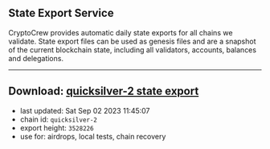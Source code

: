## State Export Service
CryptoCrew provides automatic daily state exports for all chains we validate. State export files can be used as genesis files and are a snapshot of the current blockchain state, including all validators, accounts, balances and delegations.

---
**Download: [quicksilver-2 state export](https://dl.ccvalidators.com/SERVICE/quicksilver/quicksilver-2_export_3528226.json)**
---

- last updated: Sat Sep 02 2023 11:45:07
- chain id: `quicksilver-2`
- export height: `3528226`
- use for: airdrops, local tests, chain recovery
